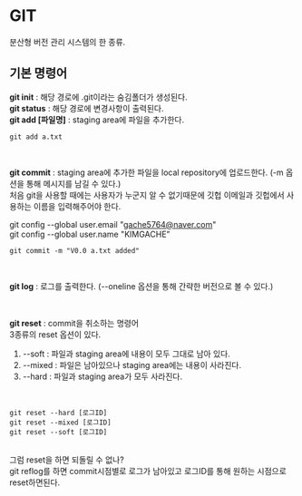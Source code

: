 # GIT

분산형 버전 관리 시스템의 한 종류. <br>

## 기본 명령어

**git init** : 해당 경로에 .git이라는 숨김폴더가 생성된다. <br>
**git status** : 해당 경로에 변경사항이 출력된다. <br>
**git add [파일명]** : staging area에 파일을 추가한다. <br>
```
git add a.txt
```
<br>

**git commit** : staging area에 추가한 파일을 local repository에 업로드한다. (-m 옵션을 통해 메시지를 남길 수 있다.) <br>
처음 git을 사용할 때에는 사용자가 누군지 알 수 없기때문에 깃헙 이메일과 깃헙에서 사용하는 이름을 입력해주어야 한다. <br>

git config --global user.email "gache5764@naver.com" <br>
git config --global user.name "KIMGACHE” <br>

```
git commit -m "V0.0 a.txt added"
```
<br>

**git log** : 로그를 출력한다. (--oneline 옵션을 통해 간략한 버전으로 볼 수 있다.)

<br>

**git reset** : commit을 취소하는 명령어 <br>
3종류의 reset 옵션이 있다. <br>
1. --soft : 파일과 staging area에 내용이 모두 그대로 남아 있다.
2. --mixed : 파일은 남아있으나 staging area에는 내용이 사라진다.
3. --hard : 파일과 staging area가 모두 사라진다.
<br>

```
git reset --hard [로그ID]
git reset --mixed [로그ID]
git reset --soft [로그ID]
```
<br>
그럼 reset을 하면 되돌릴 수 없나? <br>
git reflog를 하면 commit시점별로 로그가 남아있고 로그ID를 통해 원하는 시점으로 reset하면된다.










